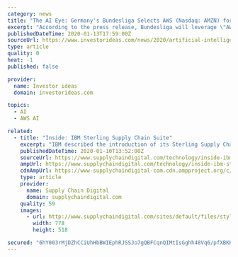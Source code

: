 ```yaml
---
category: news
title: "The AI Eye: Germany's Bundesliga Selects AWS (Nasdaq: AMZN) for Tech and IBM (NYSE: IBM) Announces Developments for Sterling Supply Chain Platform"
excerpt: "According to the press release, Bundesliga will leverage \"AWS artificial intelligence (AI), machine learning (ML), analytics, compute, database, and storage services to deliver real-time statistics to predict future plays and game outcomes, and recommend personalized match footage across mobile, online, streaming, and television broadcasts.\""
publishedDateTime: 2020-01-13T17:59:00Z
sourceUrl: https://www.investorideas.com/news/2020/artificial-intelligence/01131AIEye-AMZN-IBM.asp
type: article
quality: 0
heat: -1
published: false

provider:
  name: Investor ideas
  domain: investorideas.com

topics:
  - AI
  - AWS AI

related:
  - title: "Inside: IBM Sterling Supply Chain Suite"
    excerpt: "IBM described the introduction of its Sterling Supply Chain Suite as “an integrated supply chain suite, embedded with Watson AI and IBM Blockchain and open to developers, to help organisations make their supply chains smarter, more efficient and better able to make decisions to adjust to disruptions and opportunities in an era when ..."
    publishedDateTime: 2020-01-10T13:52:00Z
    sourceUrl: https://www.supplychaindigital.com/technology/inside-ibm-sterling-supply-chain-suite
    ampUrl: https://www.supplychaindigital.com/technology/inside-ibm-sterling-supply-chain-suite?amp
    cdnAmpUrl: https://www-supplychaindigital-com.cdn.ampproject.org/c/s/www.supplychaindigital.com/technology/inside-ibm-sterling-supply-chain-suite?amp
    type: article
    provider:
      name: Supply Chain Digital
      domain: supplychaindigital.com
    quality: 59
    images:
      - url: http://www.supplychaindigital.com/sites/default/files/styles/slider_detail/public/topic/image/GettyImages-1088950364%20%281%29.jpg?itok=QrgtHVc6
        width: 778
        height: 518

secured: "6hY003rMjDZhCCiUhHbBWIEphRJSSJo7gQBFCqnQIMtIsGghh48Vq6/pfXBKKQO6bP6bUaF0xZsm8kFhzaJ3aLWEBbaBJFb5SOWL/3PmGQdSe8teRfPDjhItPFO/sm2/AdLJ64mfFpb8tPYUcWdlJwyVZeSPRV6Tlv/EtDrjMCpDrwGVlnnh5WvEnK1QhrTdkstjfL6ekw7KENXjk0ODQ6gwT1SB21MKMWwo2JK8J7COUl8yzkAdolVMFcL89PP9AFG0XMYzvGw3YLWoTHuabHHfpTFKnC1b72ZCW2dbKlc=;eu3ewKMh6wVLnuke4oSO7w=="
---
```


